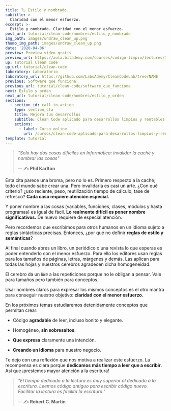 ```yaml
---
title: 🏷️ Estilo y nombrado.
subtitle: >-
  Claridad con el menor esfuerzo.
excerpt: >-
  Estilo y nombrado. Claridad con el menor esfuerzo.
post_url: tutorial/clean-code/nombres/estilo_y_nombrado
img_path: images/undraw_clean_up.png
thumb_img_path: images/undraw_clean_up.png
date: '2020-04-06'
preview: Preview video gratis
preview_url: https://aula.bitademy.com/courses/codigo-limpio/lectures/13532774
up: Tutorial Clean Code
up_url: tutorial/clean-code
laboratory: Laboratorio
laboratory_url: https://github.com/LabsAdemy/CleanCodeLab/tree/NAME
previous: Software que funciona
previous_url: tutorial/clean-code/software_que_funciona
next: Estilo y orden
next_url: tutorial/clean-code/nombres/estilo_y_orden
sections:
  - section_id: call-to-action
    type: section_cta
    title: Mejora tus desarrollos
    subtitle: Clean Code aplicado para desarrollos limpios y rentables.
    actions:
      - label: Curso online
        url: /cursos/clean-code-aplicado-para-desarrollos-limpios-y-rentables/
template: tutorial
---
```


> _"Solo hay dos cosas difíciles en Informática: invalidar la caché y nombrar las cosas"_
>
> -- ✍️ **Phil Karlton**

Esta cita parece una broma, pero no lo es. Primero respecto a la caché; todo el mundo sabe crear una. Pero invalidarla es casi un arte. ¿Con qué criterio? ¿uso reciente, peso, reutilización tiempo de cálculo, tase de refresco? **Cada caso requiere atención especial.**

Y poner nombre a las cosas (variables, funciones, clases, módulos y hasta programas) es igual de fácil. **Lo realmente difícil es poner nombre significativos.** De nuevo requiere de especial atención.

Pero recordemos que escribimos para otros humanos en un idioma sujeto a reglas sintácticas precisas. Entonces, ¿por qué no definir **reglas de estilo y semánticas**?

Al final cuando abres un libro, un periódico o una revista lo que esperas es poder entenderlo con el menor esfuerzo. Para ello los editores usan reglas para los tamaños de páginas, letras, márgenes y demás. Las aplican para todas las hojas y nuestros cerebros agradecen dicha homogeneidad.

El cerebro da un _like_ a las repeticiones porque no le obligan a pensar. Vale para tamaños pero también para conceptos.

Usar nombres claros para expresar los mismos conceptos es el otro mantra para conseguir nuestro objetivo: **claridad con el menor esfuerzo.**

En los próximos temas estudiaremos detenidamente conceptos que permitan crear:

- Código **agradable** de leer, incluso bonito y elegante.

- Homogéneo, **sin sobresaltos**.

- **Que expresa** claramente una intención.

- **Creando un idioma** para nuestro negocio.

Te dejo con una reflexión que nos motiva a realizar este esfuerzo. La recompensa es clara porque **dedicamos más tiempo a leer que a escribir**. Así que ¡prestemos mayor atención a la escritura!

> _"El tiempo dedicado a la lectura es muy superior al dedicado a la escritura.
> Leemos código antiguo para escribir código nuevo.
> Facilitar la lectura es facilita la escritura."_
>
> -- ✍️ **Robert C. Martin**
